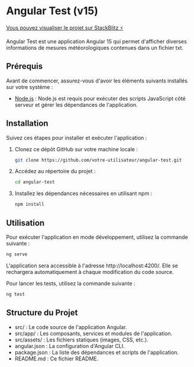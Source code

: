 # Angular Test (v15)

[Vous pouvez visualiser le projet sur StackBlitz ⚡️](https://stackblitz.com/edit/angular-ivy-bujvdy)

Angular Test est une application Angular 15 qui permet d'afficher diverses informations de mesures météorologiques contenues dans un fichier txt.

## Prérequis

Avant de commencer, assurez-vous d'avoir les éléments suivants installés sur votre système :

- [Node.js](https://nodejs.org/) : Node.js est requis pour exécuter des scripts JavaScript côté serveur et gérer les dépendances de l'application.

## Installation

Suivez ces étapes pour installer et exécuter l'application :

1. Clonez ce dépôt GitHub sur votre machine locale :

   ```bash
   git clone https://github.com/votre-utilisateur/angular-test.git
   ```

2. Accédez au répertoire du projet :
   ```bash
   cd angular-test
   ```
3. Installez les dépendances nécessaires en utilisant npm :

   ```bash
   npm install
   ```

## Utilisation

Pour exécuter l'application en mode développement, utilisez la commande suivante :

```bash
ng serve
```

L'application sera accessible à l'adresse http://localhost:4200/. Elle se rechargera automatiquement à chaque modification du code source.

Pour lancer les tests, utilisez la commande suivante :

```bash
ng test
```

## Structure du Projet

- src/ : Le code source de l'application Angular.
- src/app/ : Les composants, services et modules de l'application.
- src/assets/ : Les fichiers statiques (images, CSS, etc.).
- angular.json : La configuration d'Angular CLI.
- package.json : La liste des dépendances et scripts de l'application.
- README.md : Ce fichier README.
